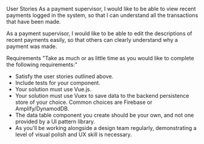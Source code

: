 User Stories
As a payment supervisor, I would like to be able to view recent payments logged in the system, so that I can understand all the transactions that have been made.

As a payment supervisor, I would like to be able to edit the descriptions of recent payments easily, so that others can clearly understand why a payment was made.

Requirements
"Take as much or as little time as you would like to complete the following requirements:"

- Satisfy the user stories outlined above.
- Include tests for your component.
- Your solution must use Vue.js.
- Your solution must use Vuex to save data to the backend persistence store of your choice. Common choices are Firebase or Amplify/DynamodDB.
- The data table component you create should be your own, and not one provided by a UI pattern library.
- As you'll be working alongside a design team regularly, demonstrating a level of visual polish and UX skill is necessary.